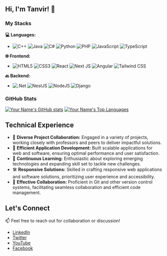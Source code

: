 ## Hi, I'm Tanvir! 👋
### My Stacks

**💻 Languages:**
- ![C++](https://img.shields.io/badge/c++-%2300599C.svg?style=for-the-badge&logo=c%2B%2B&logoColor=white)
  ![Java](https://img.shields.io/badge/java-%23ED8B00.svg?style=for-the-badge&logo=openjdk&logoColor=white)
  ![C#](https://img.shields.io/badge/c%23-%23239120.svg?style=for-the-badge&logo=csharp&logoColor=white)
  ![Python](https://img.shields.io/badge/python-3670A0?style=for-the-badge&logo=python&logoColor=ffdd54)
  ![PHP](https://img.shields.io/badge/php-%23777BB4.svg?style=for-the-badge&logo=php&logoColor=white)
  ![JavaScript](https://img.shields.io/badge/javascript-%23323330.svg?style=for-the-badge&logo=javascript&logoColor=%23F7DF1E)
  ![TypeScript](https://img.shields.io/badge/typescript-%23007ACC.svg?style=for-the-badge&logo=typescript&logoColor=white)

**🌐 Frontend:**
- ![HTML5](https://img.shields.io/badge/-HTML5-orange?style=for-the-badge&logo=html5&logoColor=white)
  ![CSS3](https://img.shields.io/badge/-CSS3-blue?style=for-the-badge&logo=css3&logoColor=white)
  ![React](https://img.shields.io/badge/react-%2320232a.svg?style=for-the-badge&logo=react&logoColor=%2361DAFB)
  ![Next JS](https://img.shields.io/badge/Next-black?style=for-the-badge&logo=next.js&logoColor=white)
  ![Angular](https://img.shields.io/badge/Angular-red?style=for-the-badge&logo=angular&logoColor=white)
  ![Tailwind CSS](https://img.shields.io/badge/-Tailwind_CSS-38B2AC?style=for-the-badge&logo=tailwind-css&logoColor=white)

**🔙 Backend:**
- ![.Net](https://img.shields.io/badge/.NET-5C2D91?style=for-the-badge&logo=.net&logoColor=white)
  ![NestJS](https://img.shields.io/badge/nestjs-%23E0234E.svg?style=for-the-badge&logo=nestjs&logoColor=white)
  ![NodeJS](https://img.shields.io/badge/node.js-6DA55F?style=for-the-badge&logo=node.js&logoColor=white)
  ![Django](https://img.shields.io/badge/django-%23092E20.svg?style=for-the-badge&logo=django&logoColor=white)
  
### GitHub Stats
[![Your Name's GitHub stats](https://github-readme-stats.vercel.app/api?username=md-tanvir-0&show_icons=true&theme=dark)](https://github.com/md-tanvir-0)
[![Your Name's Top Languages](https://github-readme-stats.vercel.app/api/top-langs/?username=md-tanvir-0&layout=compact&theme=dark)](https://github.com/md-tanvir-0)
## Technical Experience

- 🚀 **Diverse Project Collaboration:** Engaged in a variety of projects, working closely with professors and peers to deliver impactful solutions.
- 🔧 **Efficient Application Development:** Built scalable applications for web and software, ensuring optimal performance and user satisfaction.
- 🌱 **Continuous Learning:** Enthusiastic about exploring emerging technologies and expanding skill set to tackle new challenges.
- 🛠️ **Responsive Solutions:** Skilled in crafting responsive web applications and software solutions, prioritizing user experience and accessibility.
- 🤝 **Effective Collaboration:** Proficient in Git and other version control systems, facilitating seamless collaboration and efficient code management.


## Let's Connect
📫 Feel free to reach out for collaboration or discussion!
- [LinkedIn](https://Linkedin.com/in/mdtanvir0/)
- [Twitter](https://twitter.com/MD_Tanvir_0)
- [YouTube](https://www.youtube.com/DeMirGaMing)
- [Facebook](https://www.facebook.com/profile.php?id=100011589753341&mibextid=LQQJ4d)
